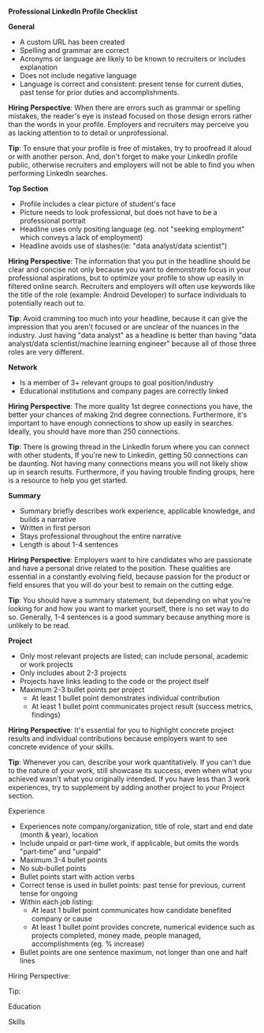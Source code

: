**Professional LinkedIn Profile Checklist**

**General**

- A custom URL has been created
- Spelling and grammar are correct
- Acronyms or language are likely to be known to recruiters or includes explanation
- Does not include negative language
- Language is correct and consistent: present tense for current duties, past tense for prior duties and accomplishments.

**Hiring Perspective**: When there are errors such as grammar or spelling mistakes, the reader's eye is instead focused on those design errors rather than the words in your profile. Employers and recruiters may perceive you as lacking attention to to detail or unprofessional.

**Tip**: To ensure that your profile is free of mistakes, try to proofread it aloud or with another person. And, don't forget to make your LinkedIn profile public, otherwise recruiters and  employers will not be able to find you when performing LinkedIn searches.



**Top Section**

- Profile includes a clear picture of student's face
- Picture needs to look professional, but does not have to be a professional portrait
- Headline uses only positing language (eg. not "seeking employment" which conveys a lack of employment)
- Headline avoids use of slashes(ie: "data analyst/data scientist")

**Hiring Perspective**: The information that you put in the headline should be clear and concise not only because you want to demonstrate focus in your professional aspirations, but to optimize your profile to show up easily in filtered online search. Recruiters and employers will often use keywords like the title of the role (example: Android Developer) to surface individuals to potentially reach out to.

**Tip**: Avoid cramming too much into your headline, because it can give the impression that you aren't focused or are unclear of the nuances in the industry. Just having "data analyst" as a headline is better than having "data analyst/data scientist/machine learning engineer" because all of those three roles are very different.

**Network**

- Is a member of 3+ relevant groups to goal position/industry
- Educational institutions and company pages are correctly linked

**Hiring Perspective**: The more quality 1st degree connections you have, the better your chances of making 2nd degree connections. Furthermore, it's important to have enough connections to show up easily in searches. Ideally, you should have more than 250 connections.

**Tip**: There is growing thread in the LinkedIn forum where you can connect with other students, If you're new to Linkedin, getting 50 connections can be daunting. Not having many connections means you will not likely show up in search results. Furthermore, if you having trouble finding groups, here is a resource to help you get started.

**Summary**

- Summary briefly describes work experience, applicable knowledge, and builds a narrative
- Written in first person
- Stays professional throughout the entire narrative
- Length is about 1-4 sentences

**Hiring Perspective**: Employers want to hire candidates who are passionate and have a personal drive related to the position. These qualities are essential in a constantly evolving field, because passion for the product or field ensures that you will do your best to remain on the cutting edge.

**Tip**: You should have a summary statement, but depending on what you're looking for and how you want to market yourself, there is no set way to do so. Generally, 1-4 sentences is a good summary because anything more is unlikely to be read.

**Project**

- Only most relevant projects are listed; can include personal, academic or work projects
- Only includes about 2-3 projects
- Projects have links leading to the code or the project itself
- Maximum 2-3 bullet points per project
  - At least 1 bullet point demonstrates individual contribution
  - At least 1 bullet point communicates project result (success metrics, findings)

**Hiring Perspective**: It's essential for you to highlight concrete project results and individual contributions because employers want to see concrete evidence of your skills.

**Tip**: Whenever you can, describe your work quantitatively. If you can't due to the nature of your work, still showcase its success, even when what you achieved wasn't what you originally intended. If you have less than 3 work experiences, try to supplement by adding another project to your Project section.

Experience

- Experiences note company/organization, title of role, start and end date (month & year), location
- Include unpaid or part-time work, if applicable, but omits the words "part-time" and "unpaid"
- Maximum 3-4 bullet points
- No sub-bullet points
- Bullet points start with action verbs
- Correct tense is used in bullet points: past tense for previous, current tense for ongoing
- Within each job listing:
  - At least 1 bullet point communicates how candidate benefited company or cause
  - At least 1 bullet point provides concrete, numerical evidence such as projects completed, money made, people managed, accomplishments (eg. % increase)
- Bullet points are one sentence maximum, not longer than one and half lines

Hiring Perspective:

Tip:

Education

Skills
